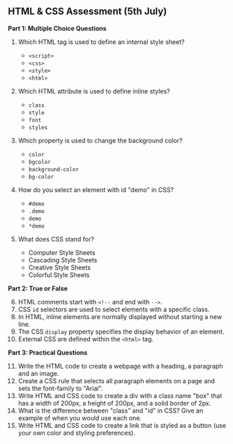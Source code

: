## HTML & CSS Assessment (5th July)

**Part 1: Multiple Choice Questions**

1. Which HTML tag is used to define an internal style sheet?
   - `<script>`
   - `<css>`
   - `<style>`
   - `<html>`

2. Which HTML attribute is used to define inline styles?
   - `class`
   - `style`
   - `font`
   - `styles`

3. Which property is used to change the background color?
   - `color`
   - `bgcolor`
   - `background-color`
   - `bg-color`

4. How do you select an element with id "demo" in CSS?
   - `#demo`
   - `.demo`
   - `demo`
   - `*demo`

5. What does CSS stand for?
   - Computer Style Sheets
   - Cascading Style Sheets
   - Creative Style Sheets
   - Colorful Style Sheets

**Part 2: True or False**

6. HTML comments start with `<!--` and end with `-->`.
7. CSS `id` selectors are used to select elements with a specific class.
8. In HTML, inline elements are normally displayed without starting a new line.
9. The CSS `display` property specifies the display behavior of an element.
10. External CSS are defined within the `<html>` tag.

**Part 3: Practical Questions**

11. Write the HTML code to create a webpage with a heading, a paragraph and an image.
12. Create a CSS rule that selects all paragraph elements on a page and sets the font-family to "Arial".
13. Write HTML and CSS code to create a div with a class name "box" that has a width of 200px, a height of 200px, and a solid border of 2px.
14. What is the difference between "class" and "id" in CSS? Give an example of when you would use each one.
15. Write HTML and CSS code to create a link that is styled as a button (use your own color and styling preferences).
